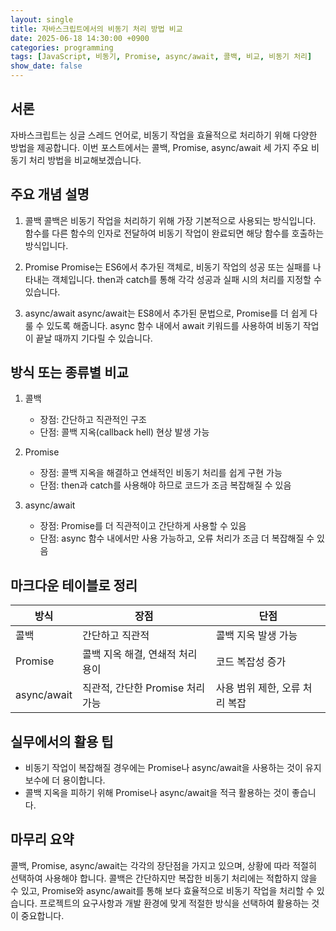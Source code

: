 ```yaml
---
layout: single
title: 자바스크립트에서의 비동기 처리 방법 비교
date: 2025-06-18 14:30:00 +0900
categories: programming
tags: [JavaScript, 비동기, Promise, async/await, 콜백, 비교, 비동기 처리]
show_date: false
---
```


## 서론
자바스크립트는 싱글 스레드 언어로, 비동기 작업을 효율적으로 처리하기 위해 다양한 방법을 제공합니다. 이번 포스트에서는 콜백, Promise, async/await 세 가지 주요 비동기 처리 방법을 비교해보겠습니다.

## 주요 개념 설명
1. 콜백
콜백은 비동기 작업을 처리하기 위해 가장 기본적으로 사용되는 방식입니다. 함수를 다른 함수의 인자로 전달하여 비동기 작업이 완료되면 해당 함수를 호출하는 방식입니다.

2. Promise
Promise는 ES6에서 추가된 객체로, 비동기 작업의 성공 또는 실패를 나타내는 객체입니다. then과 catch를 통해 각각 성공과 실패 시의 처리를 지정할 수 있습니다.

3. async/await
async/await는 ES8에서 추가된 문법으로, Promise를 더 쉽게 다룰 수 있도록 해줍니다. async 함수 내에서 await 키워드를 사용하여 비동기 작업이 끝날 때까지 기다릴 수 있습니다.

## 방식 또는 종류별 비교
1. 콜백
   - 장점: 간단하고 직관적인 구조
   - 단점: 콜백 지옥(callback hell) 현상 발생 가능

2. Promise
   - 장점: 콜백 지옥을 해결하고 연쇄적인 비동기 처리를 쉽게 구현 가능
   - 단점: then과 catch를 사용해야 하므로 코드가 조금 복잡해질 수 있음

3. async/await
   - 장점: Promise를 더 직관적이고 간단하게 사용할 수 있음
   - 단점: async 함수 내에서만 사용 가능하고, 오류 처리가 조금 더 복잡해질 수 있음

## 마크다운 테이블로 정리

| 방식         | 장점                                   | 단점                          |
|--------------|----------------------------------------|-------------------------------|
| 콜백         | 간단하고 직관적                        | 콜백 지옥 발생 가능           |
| Promise      | 콜백 지옥 해결, 연쇄적 처리 용이       | 코드 복잡성 증가              |
| async/await  | 직관적, 간단한 Promise 처리 가능       | 사용 범위 제한, 오류 처리 복잡 |

## 실무에서의 활용 팁
- 비동기 작업이 복잡해질 경우에는 Promise나 async/await을 사용하는 것이 유지보수에 더 용이합니다.
- 콜백 지옥을 피하기 위해 Promise나 async/await을 적극 활용하는 것이 좋습니다.

## 마무리 요약
콜백, Promise, async/await는 각각의 장단점을 가지고 있으며, 상황에 따라 적절히 선택하여 사용해야 합니다. 콜백은 간단하지만 복잡한 비동기 처리에는 적합하지 않을 수 있고, Promise와 async/await를 통해 보다 효율적으로 비동기 작업을 처리할 수 있습니다. 프로젝트의 요구사항과 개발 환경에 맞게 적절한 방식을 선택하여 활용하는 것이 중요합니다.
